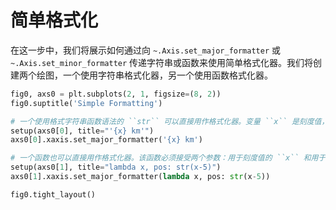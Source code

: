 # 简单格式化

在这一步中，我们将展示如何通过向 `~.Axis.set_major_formatter` 或 `~.Axis.set_minor_formatter` 传递字符串或函数来使用简单格式化器。我们将创建两个绘图，一个使用字符串格式化器，另一个使用函数格式化器。

```python
fig0, axs0 = plt.subplots(2, 1, figsize=(8, 2))
fig0.suptitle('Simple Formatting')

# 一个使用格式字符串函数语法的 ``str`` 可以直接用作格式化器。变量 ``x`` 是刻度值，变量 ``pos`` 是刻度位置。这会自动创建一个 StrMethodFormatter。
setup(axs0[0], title="'{x} km'")
axs0[0].xaxis.set_major_formatter('{x} km')

# 一个函数也可以直接用作格式化器。该函数必须接受两个参数：用于刻度值的 ``x`` 和用于刻度位置的 ``pos``，并且必须返回一个 ``str``。这会自动创建一个 FuncFormatter。
setup(axs0[1], title="lambda x, pos: str(x-5)")
axs0[1].xaxis.set_major_formatter(lambda x, pos: str(x-5))

fig0.tight_layout()
```
